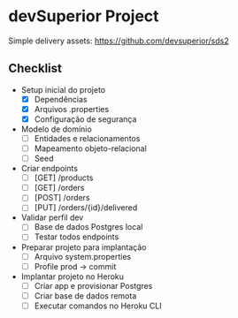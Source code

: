 # devSuperior Project

Simple delivery 
assets: https://github.com/devsuperior/sds2

## Checklist
  * Setup inicial do projeto
     - [x] Dependências
     - [x] Arquivos .properties
     - [x]  Configuração de segurança
  * Modelo de domínio
     - [ ] Entidades e relacionamentos
     - [ ] Mapeamento objeto-relacional
     - [ ] Seed
  * Criar endpoints
     - [ ] [GET] /products
     - [ ] [GET] /orders
    -  [ ] [POST] /orders
     - [ ] [PUT] /orders/{id}/delivered
  * Validar perfil dev
     - [ ] Base de dados Postgres local
     - [ ] Testar todos endpoints
  * Preparar projeto para implantação
     - [ ] Arquivo system.properties
     - [ ] Profile prod -> commit
  * Implantar projeto no Heroku
     - [ ] Criar app e provisionar Postgres
     - [ ] Criar base de dados remota
     - [ ] Executar comandos no Heroku CLI
